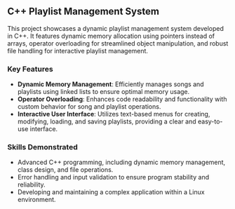 ## C++ Playlist Management System

This project showcases a dynamic playlist management system developed in C++. It features dynamic memory allocation using pointers instead of arrays, operator overloading for streamlined object manipulation, and robust file handling for interactive playlist management.

### Key Features
- **Dynamic Memory Management**: Efficiently manages songs and playlists using linked lists to ensure optimal memory usage.
- **Operator Overloading**: Enhances code readability and functionality with custom behavior for song and playlist operations.
- **Interactive User Interface**: Utilizes text-based menus for creating, modifying, loading, and saving playlists, providing a clear and easy-to-use interface.

### Skills Demonstrated
- Advanced C++ programming, including dynamic memory management, class design, and file operations.
- Error handling and input validation to ensure program stability and reliability.
- Developing and maintaining a complex application within a Linux environment.
